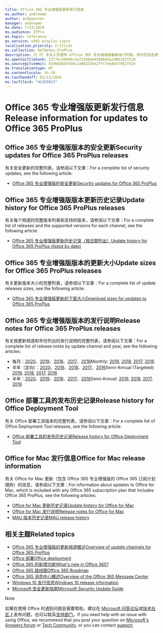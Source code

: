 ```yaml
---
title: Office 365 专业增强版更新发行信息
ms.author: andrewmo
author: andymosten
manager: andrewmo
ms.date: 7/23/2019
ms.audience: ITPro
ms.topic: reference
ms.service: o365-proplus-itpro
localization_priority: Critical
ms.collection: RelNotes_ProPlus
description: 为 IT 专业人员提供 Office 365 专业增强版最新发行列表，其中包含各更新频道和发行说明链接以及更新历史记录
ms.openlocfilehash: 1377ec56666c3a713b8e64500b45a140b19273c0
ms.sourcegitcommit: 42d66d834fd4c1a062535e27fc7eb4e579527d2e
ms.translationtype: HT
ms.contentlocale: zh-CN
ms.lasthandoff: 01/13/2020
ms.locfileid: "41103813"
---
```

# <a name="release-information-for-updates-to-office-365-proplus"></a><span data-ttu-id="873df-103">Office 365 专业增强版更新发行信息</span><span class="sxs-lookup"><span data-stu-id="873df-103">Release information for updates to Office 365 ProPlus</span></span>


## <a name="security-updates-for-office-365-proplus-releases"></a><span data-ttu-id="873df-104">Office 365 专业增强版版本的安全更新</span><span class="sxs-lookup"><span data-stu-id="873df-104">Security updates for Office 365 ProPlus releases</span></span>

<span data-ttu-id="873df-105">有关安全更新的完整列表，请参阅以下文章：</span><span class="sxs-lookup"><span data-stu-id="873df-105">For a complete list of security updates, see the following article:</span></span>
 - [<span data-ttu-id="873df-106">Office 365 专业增强版的安全更新</span><span class="sxs-lookup"><span data-stu-id="873df-106">Security updates for Office 365 ProPlus</span></span>](office365-proplus-security-updates.md)


## <a name="update-history-for-office-365-proplus-releases"></a><span data-ttu-id="873df-107">Office 365 专业增强版版本更新历史记录</span><span class="sxs-lookup"><span data-stu-id="873df-107">Update history for Office 365 ProPlus releases</span></span>

<span data-ttu-id="873df-108">有关每个频道的完整版本列表和支持的版本，请参阅以下文章：</span><span class="sxs-lookup"><span data-stu-id="873df-108">For a complete list of releases and the supported versions for each channel, see the following article:</span></span>
 - [<span data-ttu-id="873df-109">Office 365 专业增强版更新历史记录（按日期列出）</span><span class="sxs-lookup"><span data-stu-id="873df-109">Update history for Office 365 ProPlus (listed by date)</span></span>](update-history-office365-proplus-by-date.md)


 ## <a name="update-sizes-for-office-365-proplus-releases"></a><span data-ttu-id="873df-110">Office 365 专业增强版版本的更新大小</span><span class="sxs-lookup"><span data-stu-id="873df-110">Update sizes for Office 365 ProPlus releases</span></span>

<span data-ttu-id="873df-111">有关更新版本大小的完整列表，请参阅以下文章：</span><span class="sxs-lookup"><span data-stu-id="873df-111">For a complete list of update releases sizes, see the following article:</span></span>
 - [<span data-ttu-id="873df-112">Office 365 专业增强版更新的下载大小</span><span class="sxs-lookup"><span data-stu-id="873df-112">Download sizes for updates to Office 365 ProPlus</span></span>](download-sizes-office365-proplus-updates.md)

## <a name="release-notes-for-office-365-proplus-releases"></a><span data-ttu-id="873df-113">Office 365 专业增强版版本的发行说明</span><span class="sxs-lookup"><span data-stu-id="873df-113">Release notes for Office 365 ProPlus releases</span></span>

<span data-ttu-id="873df-114">有关按更新频道和年份列出的发行说明的完整列表，请参阅以下文章：</span><span class="sxs-lookup"><span data-stu-id="873df-114">For a complete list of release notes by update channel and year, see the following articles:</span></span>
 - <span data-ttu-id="873df-115">每月：[2020](monthly-channel-2020.md)、[2019](monthly-channel-2019.md)、[2018](monthly-channel-2018.md)、[2017](monthly-channel-2017.md)、[2016](monthly-channel-2016.md)</span><span class="sxs-lookup"><span data-stu-id="873df-115">Monthly: [2019](monthly-channel-2020.md), [2018](monthly-channel-2019.md), [2017](monthly-channel-2018.md), [2016](monthly-channel-2017.md)</span></span>
 - <span data-ttu-id="873df-116">半年（定向）：[2020](semi-annual-channel-targeted-2020.md)、[2019](semi-annual-channel-targeted-2019.md)、[2018](semi-annual-channel-targeted-2018.md)、[2017](semi-annual-channel-targeted-2017.md)、[2016](semi-annual-channel-targeted-2016.md)</span><span class="sxs-lookup"><span data-stu-id="873df-116">Semi-Annual (Targeted): [2019](semi-annual-channel-targeted-2020.md), [2018](semi-annual-channel-targeted-2019.md), [2017](semi-annual-channel-targeted-2018.md), [2016](semi-annual-channel-targeted-2017.md)</span></span>
 - <span data-ttu-id="873df-117">半年：[2020](semi-annual-channel-2020.md)、[2019](semi-annual-channel-2019.md)、[2018](semi-annual-channel-2018.md)、[2017](semi-annual-channel-2017.md)、[2016](semi-annual-channel-2016.md)</span><span class="sxs-lookup"><span data-stu-id="873df-117">Semi-Annual: [2019](semi-annual-channel-2020.md), [2018](semi-annual-channel-2019.md), [2017](semi-annual-channel-2018.md), [2016](semi-annual-channel-2017.md)</span></span>

 ## <a name="release-history-for-office-deployment-tool"></a><span data-ttu-id="873df-118">Office 部署工具的发布历史记录</span><span class="sxs-lookup"><span data-stu-id="873df-118">Release history for Office Deployment Tool</span></span>
 <span data-ttu-id="873df-119">有关 Office 部署工具版本的完整列表，请参阅以下文章：</span><span class="sxs-lookup"><span data-stu-id="873df-119">For a complete list of Office Deployment Tool releases, see the following article:</span></span>
 - [<span data-ttu-id="873df-120">Office 部署工具的发布历史记录</span><span class="sxs-lookup"><span data-stu-id="873df-120">Release history for Office Deployment Tool</span></span>](ODT-release-history.md)

## <a name="office-for-mac-release-information"></a><span data-ttu-id="873df-121">Office for Mac 发行信息</span><span class="sxs-lookup"><span data-stu-id="873df-121">Office for Mac release information</span></span>

<span data-ttu-id="873df-122">有关 Office for Mac 更新（包含 Office 365 专业增强版的 Office 365 订阅计划随附）的信息，请参阅以下文章：</span><span class="sxs-lookup"><span data-stu-id="873df-122">For information about updates to Office for Mac, which is included with any Office 365 subscription plan that includes Office 365 ProPlus, see the following articles:</span></span>
 - [<span data-ttu-id="873df-123">Office for Mac 更新历史记录</span><span class="sxs-lookup"><span data-stu-id="873df-123">Update history for Office for Mac</span></span>](update-history-office-for-mac.md)
 - [<span data-ttu-id="873df-124">Office for Mac 发行说明</span><span class="sxs-lookup"><span data-stu-id="873df-124">Release notes for Office for Mac</span></span>](release-notes-office-for-mac.md)
 - [<span data-ttu-id="873df-125">MAU 版本历史记录</span><span class="sxs-lookup"><span data-stu-id="873df-125">MAU release history</span></span>](release-history-microsoft-autoupdate.md)


## <a name="related-topics"></a><span data-ttu-id="873df-126">相关主题</span><span class="sxs-lookup"><span data-stu-id="873df-126">Related topics</span></span>

- [<span data-ttu-id="873df-127">Office 365 专业增强版的更新频道概述</span><span class="sxs-lookup"><span data-stu-id="873df-127">Overview of update channels for Office 365 ProPlus</span></span>](https://docs.microsoft.com/deployoffice/overview-of-update-channels-for-office-365-proplus)
- [<span data-ttu-id="873df-128">Office 部署</span><span class="sxs-lookup"><span data-stu-id="873df-128">Office deployment</span></span>](https://docs.microsoft.com/deployoffice/)
- [<span data-ttu-id="873df-129">Office 365 的新增功能</span><span class="sxs-lookup"><span data-stu-id="873df-129">What's new in Office 365?</span></span>](https://support.office.com/article/95c8d81d-08ba-42c1-914f-bca4603e1426)
- [<span data-ttu-id="873df-130">Office 365 路线图</span><span class="sxs-lookup"><span data-stu-id="873df-130">Office 365 Roadmap</span></span>](https://products.office.com/business/office-365-roadmap)
- [<span data-ttu-id="873df-131">Office 365 消息中心概述</span><span class="sxs-lookup"><span data-stu-id="873df-131">Overview of the Office 365 Message Center</span></span>](https://support.office.com/article/38fb3333-bfcc-4340-a37b-deda509c2093)
- [<span data-ttu-id="873df-132">Windows 10 发行信息</span><span class="sxs-lookup"><span data-stu-id="873df-132">Windows 10 release information</span></span>](https://www.microsoft.com/itpro/windows-10/release-information)
- [<span data-ttu-id="873df-133">Microsoft 安全更新指南</span><span class="sxs-lookup"><span data-stu-id="873df-133">Microsoft Security Update Guide</span></span>](https://portal.msrc.microsoft.com/)

> [!NOTE]
> <span data-ttu-id="873df-134">如果在使用 Office 时遇到问题且需要帮助，建议在 [Microsoft 问答论坛](https://answers.microsoft.com/)或[技术社区](https://techcommunity.microsoft.com/)上发布问题，也可以联系[支持部门](https://support.microsoft.com/contactus)。</span><span class="sxs-lookup"><span data-stu-id="873df-134">If you need help with an issue with using Office, we recommend that you post your question on [Microsoft's Answers forum](https://answers.microsoft.com/) or [Tech Community](https://techcommunity.microsoft.com/), or you can contact [support](https://support.microsoft.com/contactus).</span></span>
